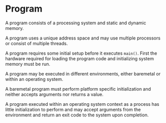 # Program

A program consists of a processing system and static and dynamic memory.

A program uses a unique address space and may use multiple processors or consist of multiple threads.

A program requires some initial setup before it executes `main()`.
First the hardware required for loading the program code and initializing system memory must be run.

A program may be executed in different environments, either baremetal or within an operating system.

A baremetal program must perform platform specific initialization and neither accepts arguments nor
returns a value.

A program executed within an operating system context as a process has little initialization
to perform and may accept arguments from the environment and return an exit code to the system
upon completion.
